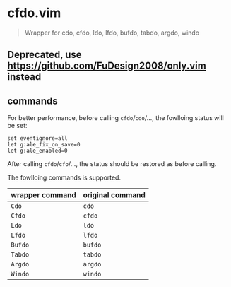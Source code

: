 # cfdo.vim

> Wrapper for cdo, cfdo, ldo, lfdo, bufdo, tabdo, argdo, windo

## Deprecated, use https://github.com/FuDesign2008/only.vim instead

## commands

For better performance, before calling `cfdo`/`cdo`/..., the fowlloing status will be set:

```viml
set eventignore=all
let g:ale_fix_on_save=0
let g:ale_enabled=0
```

After calling `cfdo`/`cfo`/..., the status should be restored as before calling.

The fowlloing commands is supported.

| wrapper command | original command |
| :-------------- | :--------------- |
| `Cdo`           | `cdo`            |
| `Cfdo`          | `cfdo`           |
| `Ldo`           | `ldo`            |
| `Lfdo`          | `lfdo`           |
| `Bufdo`         | `bufdo`          |
| `Tabdo`         | `tabdo`          |
| `Argdo`         | `argdo`          |
| `Windo`         | `windo`          |
